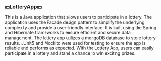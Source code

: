 ### 💵LotteryApp💵

This is a Java application that allows users to participate in a lottery. The application uses the Facade design pattern to simplify the underlying complexity and provide a user-friendly interface. It is built using the Spring and Hibernate frameworks to ensure efficient and secure data management.
The lottery app utilizes a mongoDB database to store lottery results. JUnit5 and Mockito were used for testing to ensure the app is reliable and performs as expected. With the Lottery App, users can easily participate in a lottery and stand a chance to win exciting prizes.
